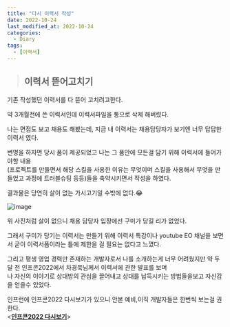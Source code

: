 ```yaml
---
title: "다시 이력서 작성"
date: 2022-10-24
last_modified_at: 2022-10-24
categories: 
  - Diary
tags:
  - [이력서]
---
```

> ## 이력서 뜯어고치기

기존 작성했던 이력서를 다 뜯어 고치려고한다.  

약 3개월전에 쓴 이력서인데 이력서파일을 통으로 삭제 해버렸다.  

나는 면접도 보고 채용도 해봤는데, 지금 내 이력서는 채용담당자가 보기엔 너무 답답한 이력서 였다.  

변명을 하자면 당시 폼이 제공되었고 나는 그 폼안에 모든걸 담기 위해 이력서에 들어가야할 내용  
(프로젝트를 만들면서 해당 스킬을 사용한 이유는 무엇이며 스킬을 사용해서 무엇을 만들었고 과정에 트러블슈팅 등등)들을 축약시키면서 작성을 하였다.  

결과물은 당연히 살이 없는 가시고기일 수밖에 없다.😂  

![image](https://user-images.githubusercontent.com/99777315/197521564-8b3f86f3-0fa9-42c9-b5af-55c8a4950ef2.png)  

위 사진처럼 살이 없으니 채용 담당자 입장에선 구미가 당길 리가 없었다.  

그래서 구미가 당기는 이력서는 만들기 위해 이력서 특강이나 youtube EO 채널을 보면서 굳이 이력서폼이라는 틀에 제한을 걸 필요는 없다고 느꼈다.  

그리고 평생 영업 경력만 존재하는 개발자로서 나를 소개하는게 너무 어려웠지만 약 두달 전 인프콘2022에서 차경묵님께서 이력서에 관한 발표를 보며  
나 자신의 이야기로 상대방의 관심을 끌어내고 상대를 납득시키는 방법들을보고 자신감을 얻을수 있었다.  

인프런에 인프콘2022 다시보기가 있으니 안본 예비,이직 개발자들은 한번씩 보는걸 권한다.  
<**[인프콘2022 다시보기](https://www.inflearn.com/course/infcon2022#curriculum)**>   
